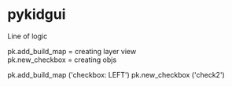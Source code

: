 # pykidgui


Line of logic 

pk.add_build_map = creating layer view <br>
pk.new_checkbox = creating objs

pk.add_build_map ('checkbox: LEFT')
pk.new_checkbox ('check2')

